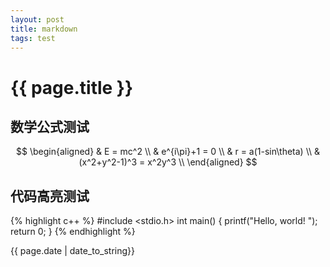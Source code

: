 ```yaml
---
layout: post
title: markdown
tags: test
---
```


# {{ page.title }}

## 数学公式测试

$$
\begin{aligned}
&  E = mc^2 \\
&  e^{i\pi}+1 = 0 \\
&  r = a(1-sin\theta) \\
&  (x^2+y^2-1)^3 = x^2y^3 \\
\end{aligned}
$$

## 代码高亮测试

{% highlight c++ %}
#include <stdio.h>
int main()
{
	printf("Hello, world! ");
	return 0;
}
{% endhighlight %}


{{ page.date | date_to_string}}


